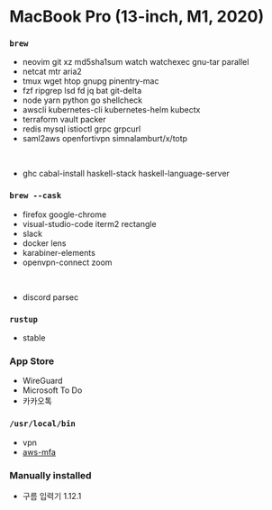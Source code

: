 MacBook Pro (13-inch, M1, 2020)
========

### `brew`
- neovim git xz md5sha1sum watch watchexec gnu-tar parallel
- netcat mtr aria2
- tmux wget htop gnupg pinentry-mac
- fzf ripgrep lsd fd jq bat git-delta
- node yarn python go shellcheck
- awscli kubernetes-cli kubernetes-helm kubectx
- terraform vault packer
- redis mysql istioctl grpc grpcurl
- saml2aws openfortivpn simnalamburt/x/totp

&nbsp;

- ghc cabal-install haskell-stack haskell-language-server

### `brew --cask`
- firefox google-chrome
- visual-studio-code iterm2 rectangle
- slack
- docker lens
- karabiner-elements
- openvpn-connect zoom

&nbsp;

- discord parsec

### `rustup`
- stable

### App Store
- WireGuard
- Microsoft To Do
- 카카오톡

### `/usr/local/bin`
- vpn
- [aws-mfa](https://github.com/simnalamburt/snippets/blob/master/sh/aws-mfa)

### Manually installed
- 구름 입력기 1.12.1
